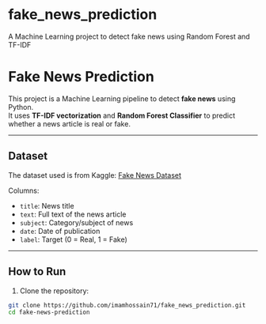 # fake_news_prediction
A Machine Learning project to detect fake news using Random Forest and TF-IDF

# Fake News Prediction

This project is a Machine Learning pipeline to detect **fake news** using Python.  
It uses **TF-IDF vectorization** and **Random Forest Classifier** to predict whether a news article is real or fake.

---

## Dataset
The dataset used is from Kaggle: [Fake News Dataset](https://www.kaggle.com/datasets/abdallahahmed400/fack-or-real-news)

Columns:
- `title`: News title
- `text`: Full text of the news article
- `subject`: Category/subject of news
- `date`: Date of publication
- `label`: Target (0 = Real, 1 = Fake)

---

## How to Run

1. Clone the repository:
```bash
git clone https://github.com/imamhossain71/fake_news_prediction.git
cd fake-news-prediction

